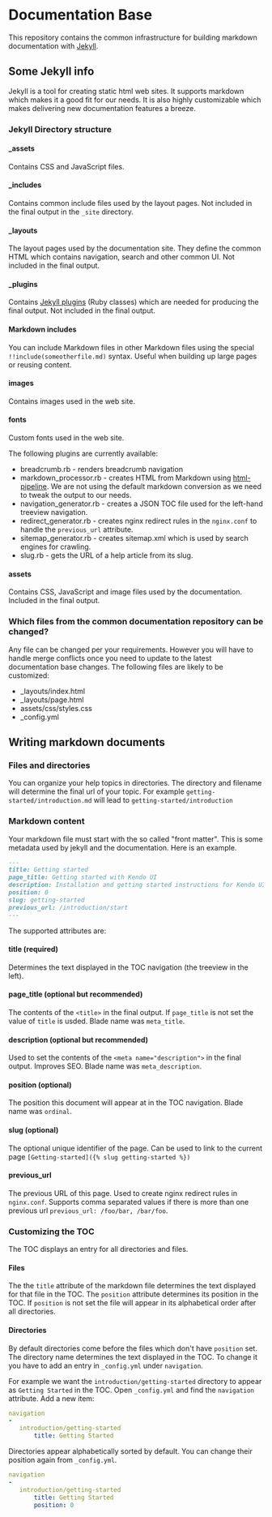 # Documentation Base

This repository contains the common infrastructure for building markdown documentation with [Jekyll](http://jekyllrb.com/).

## Some Jekyll info

Jekyll is a tool for creating static html web sites. It supports markdown which makes it a good fit for our needs. It is also highly customizable which makes delivering new documentation features a breeze.

### Jekyll Directory structure

#### _assets

Contains CSS and JavaScript files.

#### _includes

Contains common include files used by the layout pages. Not included in the final output in the `_site` directory.

#### _layouts

The layout pages used by the documentation site. They define the common HTML which contains navigation, search and other common UI. Not included in the final output.

#### _plugins

Contains [Jekyll plugins](http://jekyllrb.com/docs/plugins/) (Ruby classes) which are needed for producing the final output. Not included in the final output.

#### Markdown includes

You can include Markdown files in other Markdown files using the special `!!include(someotherfile.md)` syntax. Useful when building up large pages or reusing content.

#### images

Contains images used in the web site.

#### fonts

Custom fonts used in the web site.

The following plugins are currently available:

* breadcrumb.rb - renders breadcrumb navigation
* markdown_processor.rb - creates HTML from Markdown using [html-pipeline](https://github.com/jch/html-pipeline). We are not using the default markdown conversion as we need to tweak the output to our needs.
* navigation_generator.rb - creates a JSON TOC file used for the left-hand treeview navigation.
* redirect_generator.rb - creates nginx redirect rules in the `nginx.conf` to handle the `previous_url` attribute.
* sitemap_generator.rb - creates sitemap.xml which is used by search engines for crawling.
* slug.rb - gets the URL of a help article from its slug.

#### assets

Contains CSS, JavaScript and image files used by the documentation. Included in the final output.

### Which files from the common documentation repository can be changed?

Any file can be changed per your requirements. However you will have to handle merge conflicts once you need to update to the latest documentation base changes. The following files are likely to be customized:

* _layouts/index.html
* _layouts/page.html
* assets/css/styles.css
* _config.yml

## Writing markdown documents

### Files and directories

You can organize your help topics in directories. The directory and filename will determine the final url of your topic. For example `getting-started/introduction.md` will lead to `getting-started/introduction`

### Markdown content

Your markdown file must start with the so called "front matter". This is some metadata used by jekyll and the documentation. Here is an example.

``` Markdown
---
title: Getting started
page_title: Getting started with Kendo UI
description: Installation and getting started instructions for Kendo UI
position: 0
slug: getting-started
previous_url: /introduction/start
---
```

The supported attributes are:

#### title (required)

Determines the text displayed in the TOC navigation (the treeview in the left).

#### page_title (optional but recommended)

The contents of the `<title>` in the final output. If `page_title` is not set the value of `title` is usded. Blade name was `meta_title`.

#### description (optional but recommended)

Used to set the contents of the `<meta name="description">` in the final output. Improves SEO. Blade name was  `meta_description`.

#### position (optional)

The position this document will appear at in the TOC navigation. Blade name was `ordinal`.

#### slug (optional)

The optional unique identifier of the page. Can be used to link to the current page `[Getting-started]({% slug getting-started %})`

#### previous_url

The previous URL of this page. Used to create nginx redirect rules in `nginx.conf`. Supports comma separated values if there is more than one previous url `previous_url: /foo/bar, /bar/foo`.

### Customizing the TOC

The TOC displays an entry for all directories and files.

#### Files

The the `title` attribute of the markdown file determines the text displayed for that file in the TOC. The `position` attribute determines its position in the TOC. If `position` is not set the file will appear in its alphabetical order after all directories.

#### Directories

By default directories come before the files which don't have `position` set. The directory name determines the text displayed in the TOC. To change it you have to add an entry in `_config.yml` under `navigation`.

For example we want the `introduction/getting-started` directory to appear as `Getting Started` in the TOC. Open `_config.yml` and find the `navigation` attribute. Add a new item:

``` YAML
navigation
-
   introduction/getting-started
       title: Getting Started
```

Directories appear alphabetically sorted by default. You can change their position again from `_config.yml`.

``` YAML
navigation
-
   introduction/getting-started
       title: Getting Started
       position: 0
```
